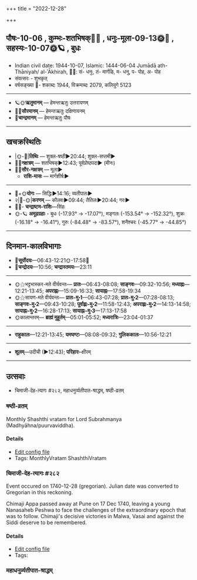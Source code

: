 +++
title = "2022-12-28"

+++
## पौषः-10-06  ,  कुम्भः-शतभिषक्🌛🌌  ,  धनुः-मूला-09-13🌞🌌  ,  सहस्यः-10-07🌞🪐  ,  बुधः
- Indian civil date: 1944-10-07, Islamic: 1444-06-04 Jumādā ath-Thāniyah/ al-ʾĀkhirah, 🌌🌞: सं- धनुः, तं- मार्गऴि, म- धनु, प- पोह, अ- पोह
- संवत्सरः - शुभकृत्
- वर्षसङ्ख्या 🌛- शकाब्दः 1944, विक्रमाब्दः 2079, कलियुगे 5123
___________________
- 🪐🌞**ऋतुमानम्** — हेमन्तऋतुः उत्तरायणम्
- 🌌🌞**सौरमानम्** — हेमन्तऋतुः दक्षिणायनम्
- 🌛**चान्द्रमानम्** — हेमन्तऋतुः पौषः
___________________


## खचक्रस्थितिः
- |🌞-🌛|**तिथिः** — शुक्ल-षष्ठी►20:44; शुक्ल-सप्तमी►  
- 🌌🌛**नक्षत्रम्** — शतभिषक्►12:43; पूर्वप्रोष्ठपदा► (मीनः)  
- 🌌🌞**सौर-नक्षत्रम्** — मूला►  
  - **राशि-मासः** — मार्गशीर्षः► 
___________________
- 🌛+🌞**योगः** — सिद्धिः►14:16; व्यतीपातः►  
- २|🌛-🌞|**करणम्** — कौलवः►09:44; तैतिलः►20:44; गरः►  
- 🌌🌛- **चन्द्राष्टम-राशिः**—सिंहः  
- 🌞-🪐 **अमूढग्रहाः** - बुधः (-17.93° → -17.07°), मङ्गलः (-153.54° → -152.32°), शुक्रः (-16.18° → -16.41°), गुरुः (-84.48° → -83.57°), शनैश्चरः (-45.77° → -44.85°)
___________________


## दिनमान-कालविभागाः
- 🌅**सूर्योदयः**—06:43-12:21🌞️-17:58🌇  
- 🌛**चन्द्रोदयः**—10:56; **चन्द्रास्तमयः**—23:11  
___________________
- 🌞⚝भट्टभास्कर-मते वीर्यवन्तः— **प्रातः**—06:43-08:08; **साङ्गवः**—09:32-10:56; **मध्याह्नः**—12:21-13:45; **अपराह्णः**—15:09-16:33; **सायाह्नः**—17:58-19:34  
- 🌞⚝सायण-मते वीर्यवन्तः— **प्रातः-मु॰1**—06:43-07:28; **प्रातः-मु॰2**—07:28-08:13; **साङ्गवः-मु॰2**—09:43-10:28; **पूर्वाह्णः-मु॰2**—11:58-12:43; **अपराह्णः-मु॰2**—14:13-14:58; **सायाह्नः-मु॰2**—16:28-17:13; **सायाह्नः-मु॰3**—17:13-17:58  
- 🌞कालान्तरम्— **ब्राह्मं मुहूर्तम्**—05:01-05:52; **मध्यरात्रिः**—23:04-01:37  
___________________
- **राहुकालः**—12:21-13:45; **यमघण्टः**—08:08-09:32; **गुलिककालः**—10:56-12:21  
___________________
- **शूलम्**—उदीची (►12:43); **परिहारः**–क्षीरम्  
___________________

## उत्सवाः
- चिमाजी-देह-त्यागः #२८२, महाधनुर्व्यतीपात-श्राद्धम्, षष्ठी-व्रतम्
### षष्ठी-व्रतम्



Monthly Shashthi vratam for Lord Subrahmanya (Madhyāhna/puurvaviddha).

#### Details
- [Edit config file](https://github.com/jyotisham/adyatithi/blob/master/devatA/kaumAra/description_only/SaSThI-vratam.toml)
- Tags: MonthlyVratam ShashthiVratam


### चिमाजी-देह-त्यागः #२८२

Event occured on 1740-12-28 (gregorian). Julian date was converted to Gregorian in this reckoning. 

Chimaji Appa passed away at Pune on 17 Dec 1740, leaving a young Nanasaheb Peshwa to face the challenges of the extraordinary epoch that was to follow. Chimaji's decisive victories in Malwa, Vasai and against the Siddi deserve to be remembered.

#### Details
- [Edit config file](https://github.com/jyotisham/adyatithi/blob/master/mahApuruSha/xatra-later/julian/day/12/17/chimAjI-appa-death.toml)
- Tags: 


### महाधनुर्व्यतीपात-श्राद्धम्

